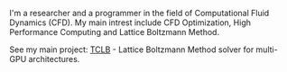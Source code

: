 I'm a researcher and a programmer in the field of Computational Fluid Dynamics (CFD). My main intrest include CFD Optimization, High Performance Computing and Lattice Boltzmann Method.

See my main project: [TCLB](https://github.com/CFD-GO/TCLB) - Lattice Boltzmann Method solver for multi-GPU architectures.
